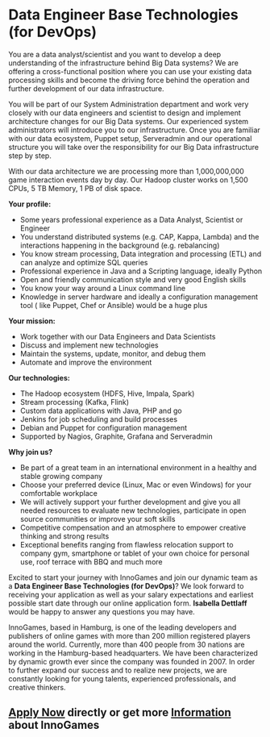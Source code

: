 # Data Engineer Base Technologies (for DevOps)

You are a data analyst/scientist and you want to develop a deep understanding of the infrastructure behind Big Data systems? We are offering a cross-functional position where you can use your existing data processing skills and become the driving force behind the operation and further development of our data infrastructure.   
  
You will be part of our System Administration department and work very closely with our data engineers and scientist to design and implement architecture changes for our Big Data systems. Our experienced system administrators will introduce you to our infrastructure. Once you are familiar with our data ecosystem, Puppet setup, Serveradmin and our operational structure you will take over the responsibility for our Big Data infrastructure step by step.  
  
With our data architecture we are processing more than 1,000,000,000 game interaction events day by day. Our Hadoop cluster works on 1,500 CPUs, 5 TB Memory, 1 PB of disk space.

__Your profile:&nbsp;__

*   Some years professional experience as a Data Analyst, Scientist or Engineer
*   You understand distributed systems (e.g. CAP, Kappa, Lambda) and the interactions happening in the background (e.g. rebalancing)
*   You know stream processing, Data integration and processing (ETL) and can analyze and optimize SQL queries
*   Professional experience in Java and a Scripting language, ideally Python
*   Open and friendly communication style and very good English skills
*   You know your way around a Linux command line
*   Knowledge in server hardware and ideally a configuration management tool ( like Puppet, Chef or Ansible) would be a huge plus

__Your mission:&nbsp;__

*   Work together with our Data Engineers and Data Scientists
*   Discuss and implement new technologies
*   Maintain the systems, update, monitor, and debug them
*   Automate and improve the environment

__Our technologies:__

*   The Hadoop ecosystem (HDFS, Hive, Impala, Spark)
*   Stream processing (Kafka, Flink)
*   Custom data applications with Java, PHP and go
*   Jenkins for job scheduling and build processes
*   Debian and Puppet for configuration management
*   Supported by Nagios, Graphite, Grafana and Serveradmin

__Why join us?__

*   Be part of a great team in an international environment in a healthy and stable growing company
*   Choose your preferred device (Linux, Mac or even Windows) for your comfortable workplace
*   We will actively support your further development and give you all needed resources to evaluate new technologies, participate in open source communities or improve your soft skills
*   Competitive compensation and an atmosphere to empower creative thinking and strong results
*   Exceptional benefits ranging from flawless relocation support to company gym, smartphone or tablet of your own choice for personal use, roof terrace with BBQ and much more

  
Excited to start your journey with InnoGames and join our dynamic team as a __Data Engineer Base Technologies (for DevOps)__? We look forward to receiving your application as well as your salary expectations and earliest possible start date through our online application form. __Isabella Dettlaff__ would be happy to answer any questions you may have.  
  
InnoGames, based in Hamburg, is one of the leading developers and publishers of online games with more than 200 million registered players around the world. Currently, more than 400 people from 30 nations are working in the Hamburg-based headquarters. We have been characterized by dynamic growth ever since the company was founded in 2007. In order to further expand our success and to realize new projects, we are constantly looking for young talents, experienced professionals, and creative thinkers.

## [Apply Now](http://app.jobvite.com/CompanyJobs/Careers.aspx?c=qyy9VfwU&j=oBbK8fwo&k=Apply&__jvst=Job+Board&i__jvsd=github_jobs_repo) directly or get more [Information](https://www.innogames.com/career/detail/job/data-engineer-base-technologies-for-devops-/?s=github_jobs_repo) about InnoGames
